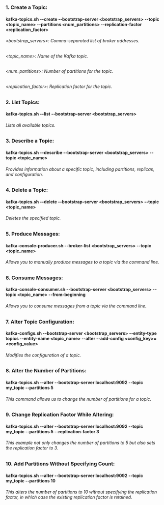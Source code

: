 ### 1. Create a Topic:
#### kafka-topics.sh --create --bootstrap-server <bootstrap_servers> --topic <topic_name> --partitions <num_partitions> --replication-factor <replication_factor>
###### <bootstrap_servers>: Comma-separated list of broker addresses.
###### <topic_name>: Name of the Kafka topic.
###### <num_partitions>: Number of partitions for the topic.
###### <replication_factor>: Replication factor for the topic.

### 2. List Topics:
#### kafka-topics.sh --list --bootstrap-server <bootstrap_servers>
###### Lists all available topics.

### 3. Describe a Topic:
#### kafka-topics.sh --describe --bootstrap-server <bootstrap_servers> --topic <topic_name>
###### Provides information about a specific topic, including partitions, replicas, and configuration.

### 4. Delete a Topic:
#### kafka-topics.sh --delete --bootstrap-server <bootstrap_servers> --topic <topic_name>
###### Deletes the specified topic.

### 5. Produce Messages:
#### kafka-console-producer.sh --broker-list <bootstrap_servers> --topic <topic_name>
###### Allows you to manually produce messages to a topic via the command line.

### 6. Consume Messages:
#### kafka-console-consumer.sh --bootstrap-server <bootstrap_servers> --topic <topic_name> --from-beginning
###### Allows you to consume messages from a topic via the command line.

### 7. Alter Topic Configuration:
#### kafka-configs.sh --bootstrap-server <bootstrap_servers> --entity-type topics --entity-name <topic_name> --alter --add-config <config_key>=<config_value>
###### Modifies the configuration of a topic.

### 8. Alter the Number of Partitions:
#### kafka-topics.sh --alter --bootstrap-server localhost:9092 --topic my_topic --partitions 5
###### This command allows us to change the number of partitions for a topic. 

### 9. Change Replication Factor While Altering:
#### kafka-topics.sh --alter --bootstrap-server localhost:9092 --topic my_topic --partitions 5 --replication-factor 3
###### This example not only changes the number of partitions to 5 but also sets the replication factor to 3.

### 10. Add Partitions Without Specifying Count:
#### kafka-topics.sh --alter --bootstrap-server localhost:9092 --topic my_topic --partitions 10
###### This alters the number of partitions to 10 without specifying the replication factor, in which case the existing replication factor is retained.
